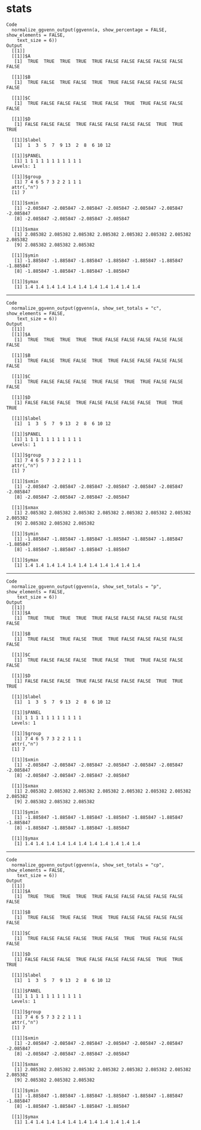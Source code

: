 # stats

    Code
      normalize_ggvenn_output(ggvenn(a, show_percentage = FALSE, show_elements = FALSE,
        text_size = 6))
    Output
      [[1]]
      [[1]]$A
       [1]  TRUE  TRUE  TRUE  TRUE  TRUE FALSE FALSE FALSE FALSE FALSE FALSE
      
      [[1]]$B
       [1]  TRUE FALSE  TRUE FALSE  TRUE  TRUE FALSE FALSE FALSE FALSE FALSE
      
      [[1]]$C
       [1]  TRUE FALSE FALSE FALSE  TRUE FALSE  TRUE  TRUE FALSE FALSE FALSE
      
      [[1]]$D
       [1] FALSE FALSE FALSE  TRUE FALSE FALSE FALSE FALSE  TRUE  TRUE  TRUE
      
      [[1]]$label
       [1]  1  3  5  7  9 13  2  8  6 10 12
      
      [[1]]$PANEL
       [1] 1 1 1 1 1 1 1 1 1 1 1
      Levels: 1
      
      [[1]]$group
       [1] 7 4 6 5 7 3 2 2 1 1 1
      attr(,"n")
      [1] 7
      
      [[1]]$xmin
       [1] -2.085847 -2.085847 -2.085847 -2.085847 -2.085847 -2.085847 -2.085847
       [8] -2.085847 -2.085847 -2.085847 -2.085847
      
      [[1]]$xmax
       [1] 2.085382 2.085382 2.085382 2.085382 2.085382 2.085382 2.085382 2.085382
       [9] 2.085382 2.085382 2.085382
      
      [[1]]$ymin
       [1] -1.885847 -1.885847 -1.885847 -1.885847 -1.885847 -1.885847 -1.885847
       [8] -1.885847 -1.885847 -1.885847 -1.885847
      
      [[1]]$ymax
       [1] 1.4 1.4 1.4 1.4 1.4 1.4 1.4 1.4 1.4 1.4 1.4
      
      

---

    Code
      normalize_ggvenn_output(ggvenn(a, show_set_totals = "c", show_elements = FALSE,
        text_size = 6))
    Output
      [[1]]
      [[1]]$A
       [1]  TRUE  TRUE  TRUE  TRUE  TRUE FALSE FALSE FALSE FALSE FALSE FALSE
      
      [[1]]$B
       [1]  TRUE FALSE  TRUE FALSE  TRUE  TRUE FALSE FALSE FALSE FALSE FALSE
      
      [[1]]$C
       [1]  TRUE FALSE FALSE FALSE  TRUE FALSE  TRUE  TRUE FALSE FALSE FALSE
      
      [[1]]$D
       [1] FALSE FALSE FALSE  TRUE FALSE FALSE FALSE FALSE  TRUE  TRUE  TRUE
      
      [[1]]$label
       [1]  1  3  5  7  9 13  2  8  6 10 12
      
      [[1]]$PANEL
       [1] 1 1 1 1 1 1 1 1 1 1 1
      Levels: 1
      
      [[1]]$group
       [1] 7 4 6 5 7 3 2 2 1 1 1
      attr(,"n")
      [1] 7
      
      [[1]]$xmin
       [1] -2.085847 -2.085847 -2.085847 -2.085847 -2.085847 -2.085847 -2.085847
       [8] -2.085847 -2.085847 -2.085847 -2.085847
      
      [[1]]$xmax
       [1] 2.085382 2.085382 2.085382 2.085382 2.085382 2.085382 2.085382 2.085382
       [9] 2.085382 2.085382 2.085382
      
      [[1]]$ymin
       [1] -1.885847 -1.885847 -1.885847 -1.885847 -1.885847 -1.885847 -1.885847
       [8] -1.885847 -1.885847 -1.885847 -1.885847
      
      [[1]]$ymax
       [1] 1.4 1.4 1.4 1.4 1.4 1.4 1.4 1.4 1.4 1.4 1.4
      
      

---

    Code
      normalize_ggvenn_output(ggvenn(a, show_set_totals = "p", show_elements = FALSE,
        text_size = 6))
    Output
      [[1]]
      [[1]]$A
       [1]  TRUE  TRUE  TRUE  TRUE  TRUE FALSE FALSE FALSE FALSE FALSE FALSE
      
      [[1]]$B
       [1]  TRUE FALSE  TRUE FALSE  TRUE  TRUE FALSE FALSE FALSE FALSE FALSE
      
      [[1]]$C
       [1]  TRUE FALSE FALSE FALSE  TRUE FALSE  TRUE  TRUE FALSE FALSE FALSE
      
      [[1]]$D
       [1] FALSE FALSE FALSE  TRUE FALSE FALSE FALSE FALSE  TRUE  TRUE  TRUE
      
      [[1]]$label
       [1]  1  3  5  7  9 13  2  8  6 10 12
      
      [[1]]$PANEL
       [1] 1 1 1 1 1 1 1 1 1 1 1
      Levels: 1
      
      [[1]]$group
       [1] 7 4 6 5 7 3 2 2 1 1 1
      attr(,"n")
      [1] 7
      
      [[1]]$xmin
       [1] -2.085847 -2.085847 -2.085847 -2.085847 -2.085847 -2.085847 -2.085847
       [8] -2.085847 -2.085847 -2.085847 -2.085847
      
      [[1]]$xmax
       [1] 2.085382 2.085382 2.085382 2.085382 2.085382 2.085382 2.085382 2.085382
       [9] 2.085382 2.085382 2.085382
      
      [[1]]$ymin
       [1] -1.885847 -1.885847 -1.885847 -1.885847 -1.885847 -1.885847 -1.885847
       [8] -1.885847 -1.885847 -1.885847 -1.885847
      
      [[1]]$ymax
       [1] 1.4 1.4 1.4 1.4 1.4 1.4 1.4 1.4 1.4 1.4 1.4
      
      

---

    Code
      normalize_ggvenn_output(ggvenn(a, show_set_totals = "cp", show_elements = FALSE,
        text_size = 6))
    Output
      [[1]]
      [[1]]$A
       [1]  TRUE  TRUE  TRUE  TRUE  TRUE FALSE FALSE FALSE FALSE FALSE FALSE
      
      [[1]]$B
       [1]  TRUE FALSE  TRUE FALSE  TRUE  TRUE FALSE FALSE FALSE FALSE FALSE
      
      [[1]]$C
       [1]  TRUE FALSE FALSE FALSE  TRUE FALSE  TRUE  TRUE FALSE FALSE FALSE
      
      [[1]]$D
       [1] FALSE FALSE FALSE  TRUE FALSE FALSE FALSE FALSE  TRUE  TRUE  TRUE
      
      [[1]]$label
       [1]  1  3  5  7  9 13  2  8  6 10 12
      
      [[1]]$PANEL
       [1] 1 1 1 1 1 1 1 1 1 1 1
      Levels: 1
      
      [[1]]$group
       [1] 7 4 6 5 7 3 2 2 1 1 1
      attr(,"n")
      [1] 7
      
      [[1]]$xmin
       [1] -2.085847 -2.085847 -2.085847 -2.085847 -2.085847 -2.085847 -2.085847
       [8] -2.085847 -2.085847 -2.085847 -2.085847
      
      [[1]]$xmax
       [1] 2.085382 2.085382 2.085382 2.085382 2.085382 2.085382 2.085382 2.085382
       [9] 2.085382 2.085382 2.085382
      
      [[1]]$ymin
       [1] -1.885847 -1.885847 -1.885847 -1.885847 -1.885847 -1.885847 -1.885847
       [8] -1.885847 -1.885847 -1.885847 -1.885847
      
      [[1]]$ymax
       [1] 1.4 1.4 1.4 1.4 1.4 1.4 1.4 1.4 1.4 1.4 1.4
      
      

